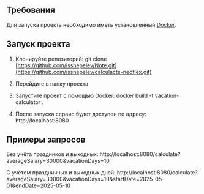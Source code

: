 ## Требования

Для запуска проекта необходимо иметь установленный [Docker](https://www.docker.com/).

## Запуск проекта

1. Клонируйте репозиторий:
  git clone [https://github.com/isshepelev/Note.git](https://github.com/isshepelev/calculacte-neoflex.git)

2. Перейдите в папку проекта
   
3. Запустите проект с помощью Docker:
   docker build -t vacation-calculator .
4. После запуска сервис будет доступен по адресу: http://localhost:8080

## Примеры запросов
Без учёта праздников и выходных:
http://localhost:8080/calculate?averageSalary=30000&vacationDays=10

С учётом праздничных и выходных дней:
http://localhost:8080/calculate?averageSalary=30000&vacationDays=10&startDate=2025-05-01&endDate=2025-05-10
